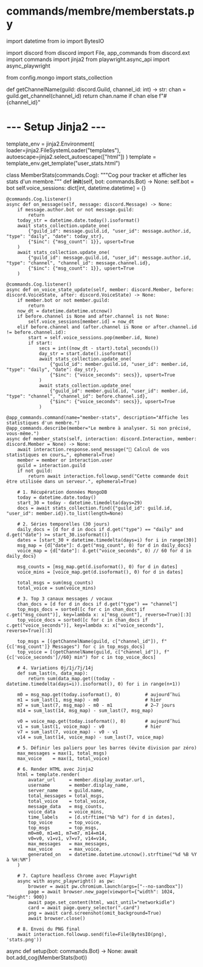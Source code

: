 # commands/membre/memberstats.py

import datetime
from io import BytesIO

import discord
from discord import File, app_commands
from discord.ext import commands
import jinja2
from playwright.async_api import async_playwright

from config.mongo import stats_collection

def getChannelName(guild: discord.Guild, channel_id: int) -> str:
    chan = guild.get_channel(channel_id)
    return chan.name if chan else f"#{channel_id}"

# --- Setup Jinja2 ---
template_env = jinja2.Environment(
    loader=jinja2.FileSystemLoader("templates"),
    autoescape=jinja2.select_autoescape(["html"])
)
template = template_env.get_template("user_stats.html")


class MemberStats(commands.Cog):
    """Cog pour tracker et afficher les stats d'un membre."""
    def __init__(self, bot: commands.Bot) -> None:
        self.bot = bot
        self.voice_sessions: dict[int, datetime.datetime] = {}

    @commands.Cog.listener()
    async def on_message(self, message: discord.Message) -> None:
        if message.author.bot or not message.guild:
            return
        today_str = datetime.date.today().isoformat()
        await stats_collection.update_one(
            {"guild_id": message.guild.id, "user_id": message.author.id, "type": "daily", "date": today_str},
            {"$inc": {"msg_count": 1}}, upsert=True
        )
        await stats_collection.update_one(
            {"guild_id": message.guild.id, "user_id": message.author.id, "type": "channel", "channel_id": message.channel.id},
            {"$inc": {"msg_count": 1}}, upsert=True
        )

    @commands.Cog.listener()
    async def on_voice_state_update(self, member: discord.Member, before: discord.VoiceState, after: discord.VoiceState) -> None:
        if member.bot or not member.guild:
            return
        now_dt = datetime.datetime.utcnow()
        if before.channel is None and after.channel is not None:
            self.voice_sessions[member.id] = now_dt
        elif before.channel and (after.channel is None or after.channel.id != before.channel.id):
            start = self.voice_sessions.pop(member.id, None)
            if start:
                secs = int((now_dt - start).total_seconds())
                day_str = start.date().isoformat()
                await stats_collection.update_one(
                    {"guild_id": member.guild.id, "user_id": member.id, "type": "daily", "date": day_str},
                    {"$inc": {"voice_seconds": secs}}, upsert=True
                )
                await stats_collection.update_one(
                    {"guild_id": member.guild.id, "user_id": member.id, "type": "channel", "channel_id": before.channel.id},
                    {"$inc": {"voice_seconds": secs}}, upsert=True
                )

    @app_commands.command(name="member-stats", description="Affiche les statistiques d'un membre.")
    @app_commands.describe(member="Le membre à analyser. Si non précisé, vous-même.")
    async def member_stats(self, interaction: discord.Interaction, member: discord.Member = None) -> None:
        await interaction.response.send_message("🔄 Calcul de vos statistiques en cours…", ephemeral=True)
        member = member or interaction.user
        guild = interaction.guild
        if not guild:
            return await interaction.followup.send("Cette commande doit être utilisée dans un serveur.", ephemeral=True)

        # 1. Récupération données MongoDB
        today = datetime.date.today()
        start_30 = today - datetime.timedelta(days=29)
        docs = await stats_collection.find({"guild_id": guild.id, "user_id": member.id}).to_list(length=None)

        # 2. Séries temporelles (30 jours)
        daily_docs = [d for d in docs if d.get("type") == "daily" and d.get("date") >= start_30.isoformat()]
        dates = [start_30 + datetime.timedelta(days=i) for i in range(30)]
        msg_map = {d["date"]: d.get("msg_count", 0) for d in daily_docs}
        voice_map = {d["date"]: d.get("voice_seconds", 0) // 60 for d in daily_docs}

        msg_counts = [msg_map.get(d.isoformat(), 0) for d in dates]
        voice_mins = [voice_map.get(d.isoformat(), 0) for d in dates]

        total_msgs = sum(msg_counts)
        total_voice = sum(voice_mins)

        # 3. Top 3 canaux messages / vocaux
        chan_docs = [d for d in docs if d.get("type") == "channel"]
        top_msgs_docs = sorted([c for c in chan_docs if c.get("msg_count")], key=lambda x: x["msg_count"], reverse=True)[:3]
        top_voice_docs = sorted([c for c in chan_docs if c.get("voice_seconds")], key=lambda x: x["voice_seconds"], reverse=True)[:3]

        top_msgs = [(getChannelName(guild, c["channel_id"]), f"{c['msg_count']} Messages") for c in top_msgs_docs]
        top_voice = [(getChannelName(guild, c["channel_id"]), f"{c['voice_seconds']//60} min") for c in top_voice_docs]

        # 4. Variations 0j/1j/7j/14j
        def sum_last(n, data_map):
            return sum(data_map.get((today - datetime.timedelta(days=i)).isoformat(), 0) for i in range(n+1))

        m0 = msg_map.get(today.isoformat(), 0)         # aujourd’hui
        m1 = sum_last(1, msg_map) - m0                 # hier
        m7 = sum_last(7, msg_map) - m0 - m1            # 2–7 jours
        m14 = sum_last(14, msg_map) - sum_last(7, msg_map)

        v0 = voice_map.get(today.isoformat(), 0)       # aujourd’hui
        v1 = sum_last(1, voice_map) - v0               # hier
        v7 = sum_last(7, voice_map) - v0 - v1
        v14 = sum_last(14, voice_map) - sum_last(7, voice_map)

        # 5. Définir les paliers pour les barres (évite division par zéro)
        max_messages = max(1, total_msgs)
        max_voice    = max(1, total_voice)

        # 6. Render HTML avec Jinja2
        html = template.render(
            avatar_url     = member.display_avatar.url,
            username       = member.display_name,
            server_name    = guild.name,
            total_messages = total_msgs,
            total_voice    = total_voice,
            message_data   = msg_counts,
            voice_data     = voice_mins,
            time_labels    = [d.strftime("%b %d") for d in dates],
            top_voice      = top_voice,
            top_msgs       = top_msgs,
            m0=m0, m1=m1, m7=m7, m14=m14,
            v0=v0, v1=v1, v7=v7, v14=v14,
            max_messages   = max_messages,
            max_voice      = max_voice,
            generated_on   = datetime.datetime.utcnow().strftime("%d %B %Y à %H:%M")
        )

        # 7. Capture headless Chrome avec Playwright
        async with async_playwright() as pw:
            browser = await pw.chromium.launch(args=["--no-sandbox"])
            page = await browser.new_page(viewport={"width": 1024, "height": 900})
            await page.set_content(html, wait_until="networkidle")
            card = await page.query_selector(".card")
            png = await card.screenshot(omit_background=True)
            await browser.close()

        # 8. Envoi du PNG final
        await interaction.followup.send(file=File(BytesIO(png), 'stats.png'))


async def setup(bot: commands.Bot) -> None:
    await bot.add_cog(MemberStats(bot))

